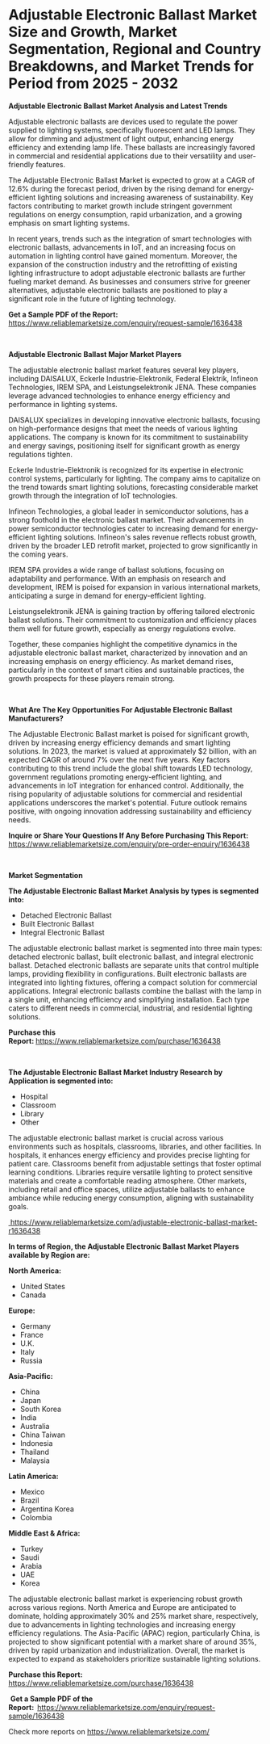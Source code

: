 <p><h1>Adjustable Electronic Ballast Market Size and Growth, Market Segmentation, Regional and Country Breakdowns, and Market Trends for Period from 2025 -  2032</h1></p><p><strong>Adjustable Electronic Ballast Market Analysis and Latest Trends</strong></p>
<p><p>Adjustable electronic ballasts are devices used to regulate the power supplied to lighting systems, specifically fluorescent and LED lamps. They allow for dimming and adjustment of light output, enhancing energy efficiency and extending lamp life. These ballasts are increasingly favored in commercial and residential applications due to their versatility and user-friendly features.</p><p>The Adjustable Electronic Ballast Market is expected to grow at a CAGR of 12.6% during the forecast period, driven by the rising demand for energy-efficient lighting solutions and increasing awareness of sustainability. Key factors contributing to market growth include stringent government regulations on energy consumption, rapid urbanization, and a growing emphasis on smart lighting systems. </p><p>In recent years, trends such as the integration of smart technologies with electronic ballasts, advancements in IoT, and an increasing focus on automation in lighting control have gained momentum. Moreover, the expansion of the construction industry and the retrofitting of existing lighting infrastructure to adopt adjustable electronic ballasts are further fueling market demand. As businesses and consumers strive for greener alternatives, adjustable electronic ballasts are positioned to play a significant role in the future of lighting technology.</p></p>
<p><strong>Get a Sample PDF of the Report:&nbsp;</strong> <a href="https://www.reliablemarketsize.com/enquiry/request-sample/1636438?utm_campaign=3386&utm_medium=2&utm_source=Github&utm_content=ia&utm_term=23032025&utm_id=adjustable-electronic-ballast">https://www.reliablemarketsize.com/enquiry/request-sample/1636438</a></p>
<p>&nbsp;</p>
<p><strong>Adjustable Electronic Ballast Major Market Players</strong></p>
<p><p>The adjustable electronic ballast market features several key players, including DAISALUX, Eckerle Industrie-Elektronik, Federal Elektrik, Infineon Technologies, IREM SPA, and Leistungselektronik JENA. These companies leverage advanced technologies to enhance energy efficiency and performance in lighting systems.</p><p>DAISALUX specializes in developing innovative electronic ballasts, focusing on high-performance designs that meet the needs of various lighting applications. The company is known for its commitment to sustainability and energy savings, positioning itself for significant growth as energy regulations tighten.</p><p>Eckerle Industrie-Elektronik is recognized for its expertise in electronic control systems, particularly for lighting. The company aims to capitalize on the trend towards smart lighting solutions, forecasting considerable market growth through the integration of IoT technologies.</p><p>Infineon Technologies, a global leader in semiconductor solutions, has a strong foothold in the electronic ballast market. Their advancements in power semiconductor technologies cater to increasing demand for energy-efficient lighting solutions. Infineon's sales revenue reflects robust growth, driven by the broader LED retrofit market, projected to grow significantly in the coming years.</p><p>IREM SPA provides a wide range of ballast solutions, focusing on adaptability and performance. With an emphasis on research and development, IREM is poised for expansion in various international markets, anticipating a surge in demand for energy-efficient lighting.</p><p>Leistungselektronik JENA is gaining traction by offering tailored electronic ballast solutions. Their commitment to customization and efficiency places them well for future growth, especially as energy regulations evolve.</p><p>Together, these companies highlight the competitive dynamics in the adjustable electronic ballast market, characterized by innovation and an increasing emphasis on energy efficiency. As market demand rises, particularly in the context of smart cities and sustainable practices, the growth prospects for these players remain strong.</p></p>
<p>&nbsp;</p>
<p><strong>What Are The Key Opportunities For Adjustable Electronic Ballast Manufacturers?</strong></p>
<p><p>The Adjustable Electronic Ballast market is poised for significant growth, driven by increasing energy efficiency demands and smart lighting solutions. In 2023, the market is valued at approximately $2 billion, with an expected CAGR of around 7% over the next five years. Key factors contributing to this trend include the global shift towards LED technology, government regulations promoting energy-efficient lighting, and advancements in IoT integration for enhanced control. Additionally, the rising popularity of adjustable solutions for commercial and residential applications underscores the market's potential. Future outlook remains positive, with ongoing innovation addressing sustainability and efficiency needs.</p></p>
<p><strong>Inquire or Share Your Questions If Any Before Purchasing This Report:</strong> <a href="https://www.reliablemarketsize.com/enquiry/pre-order-enquiry/1636438?utm_campaign=3386&utm_medium=2&utm_source=Github&utm_content=ia&utm_term=23032025&utm_id=adjustable-electronic-ballast">https://www.reliablemarketsize.com/enquiry/pre-order-enquiry/1636438</a></p>
<p>&nbsp;</p>
<p><strong>Market Segmentation</strong></p>
<p><strong>The Adjustable Electronic Ballast Market Analysis by types is segmented into:</strong></p>
<p><ul><li>Detached Electronic Ballast</li><li>Built Electronic Ballast</li><li>Integral Electronic Ballast</li></ul></p>
<p><p>The adjustable electronic ballast market is segmented into three main types: detached electronic ballast, built electronic ballast, and integral electronic ballast. Detached electronic ballasts are separate units that control multiple lamps, providing flexibility in configurations. Built electronic ballasts are integrated into lighting fixtures, offering a compact solution for commercial applications. Integral electronic ballasts combine the ballast with the lamp in a single unit, enhancing efficiency and simplifying installation. Each type caters to different needs in commercial, industrial, and residential lighting solutions.</p></p>
<p><strong>Purchase this Report:&nbsp;</strong><a href="https://www.reliablemarketsize.com/purchase/1636438?utm_campaign=3386&utm_medium=2&utm_source=Github&utm_content=ia&utm_term=23032025&utm_id=adjustable-electronic-ballast">https://www.reliablemarketsize.com/purchase/1636438</a></p>
<p>&nbsp;</p>
<p><strong>The Adjustable Electronic Ballast Market Industry Research by Application is segmented into:</strong></p>
<p><ul><li>Hospital</li><li>Classroom</li><li>Library</li><li>Other</li></ul></p>
<p><p>The adjustable electronic ballast market is crucial across various environments such as hospitals, classrooms, libraries, and other facilities. In hospitals, it enhances energy efficiency and provides precise lighting for patient care. Classrooms benefit from adjustable settings that foster optimal learning conditions. Libraries require versatile lighting to protect sensitive materials and create a comfortable reading atmosphere. Other markets, including retail and office spaces, utilize adjustable ballasts to enhance ambiance while reducing energy consumption, aligning with sustainability goals.</p></p>
<p><a href="https://www.reliablemarketsize.com/adjustable-electronic-ballast-market-r1636438?utm_campaign=3386&utm_medium=2&utm_source=Github&utm_content=ia&utm_term=23032025&utm_id=adjustable-electronic-ballast">&nbsp;https://www.reliablemarketsize.com/adjustable-electronic-ballast-market-r1636438</a></p>
<p><strong>In terms of Region, the Adjustable Electronic Ballast Market Players available by Region are:</strong></p>
<p>
    <p> <strong> North America: </strong>
        <ul>
            <li>United States</li>
            <li>Canada</li>
        </ul>
        </p> 
    <p> <strong> Europe: </strong>
        <ul>
            <li>Germany</li>
            <li>France</li>
            <li>U.K.</li>
            <li>Italy</li>
            <li>Russia</li>
        </ul>
        </p> 
    <p> <strong> Asia-Pacific: </strong>
        <ul>
            <li>China</li>
            <li>Japan</li>
            <li>South Korea</li>
            <li>India</li>
            <li>Australia</li>
            <li>China Taiwan</li>
            <li>Indonesia</li>
            <li>Thailand</li>
            <li>Malaysia</li>
        </ul>
        </p> 
    <p> <strong> Latin America: </strong>
        <ul>
            <li>Mexico</li>
            <li>Brazil</li>
            <li>Argentina Korea</li>
            <li>Colombia</li>
        </ul>
        </p> 
    <p> <strong> Middle East & Africa: </strong>
        <ul>
            <li>Turkey</li>
            <li>Saudi</li>
            <li>Arabia</li>
            <li>UAE</li>
            <li>Korea</li>
        </ul>
    </p>
    </p>
<p><p>The adjustable electronic ballast market is experiencing robust growth across various regions. North America and Europe are anticipated to dominate, holding approximately 30% and 25% market share, respectively, due to advancements in lighting technologies and increasing energy efficiency regulations. The Asia-Pacific (APAC) region, particularly China, is projected to show significant potential with a market share of around 35%, driven by rapid urbanization and industrialization. Overall, the market is expected to expand as stakeholders prioritize sustainable lighting solutions.</p></p>
<p><strong>Purchase this Report: </strong><a href="https://www.reliablemarketsize.com/purchase/1636438?utm_campaign=3386&utm_medium=2&utm_source=Github&utm_content=ia&utm_term=23032025&utm_id=adjustable-electronic-ballast">https://www.reliablemarketsize.com/purchase/1636438</a></p>
<p>&nbsp;<strong>Get a Sample PDF of the Report:&nbsp;&nbsp;</strong><a href="https://www.reliablemarketsize.com/enquiry/request-sample/1636438?utm_campaign=3386&utm_medium=2&utm_source=Github&utm_content=ia&utm_term=23032025&utm_id=adjustable-electronic-ballast">https://www.reliablemarketsize.com/enquiry/request-sample/1636438</a></p>
<p><strong></strong></p>
<p>Check more reports on <a href="https://www.reliablemarketsize.com/?utm_campaign=3386&utm_medium=2&utm_source=Github&utm_content=ia&utm_term=23032025&utm_id=adjustable-electronic-ballast">https://www.reliablemarketsize.com/</a></p>